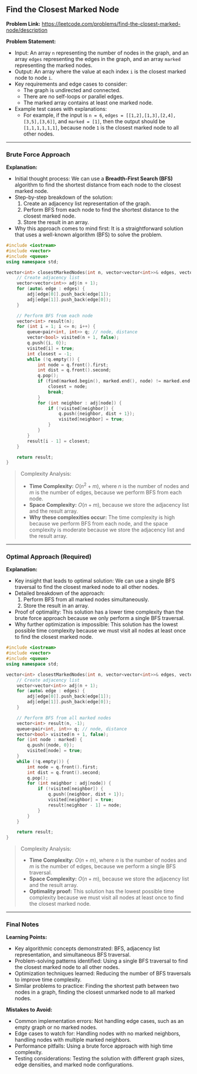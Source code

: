 ## Find the Closest Marked Node
**Problem Link:** https://leetcode.com/problems/find-the-closest-marked-node/description

**Problem Statement:**
- Input: An array `n` representing the number of nodes in the graph, and an array `edges` representing the edges in the graph, and an array `marked` representing the marked nodes.
- Output: An array where the value at each index `i` is the closest marked node to node `i`.
- Key requirements and edge cases to consider:
  - The graph is undirected and connected.
  - There are no self-loops or parallel edges.
  - The marked array contains at least one marked node.
- Example test cases with explanations:
  - For example, if the input is `n = 6`, `edges = [[1,2],[1,3],[2,4],[3,5],[3,6]]`, and `marked = [1]`, then the output should be `[1,1,1,1,1,1]`, because node `1` is the closest marked node to all other nodes.

---

### Brute Force Approach
**Explanation:**
- Initial thought process: We can use a **Breadth-First Search (BFS)** algorithm to find the shortest distance from each node to the closest marked node.
- Step-by-step breakdown of the solution:
  1. Create an adjacency list representation of the graph.
  2. Perform BFS from each node to find the shortest distance to the closest marked node.
  3. Store the result in an array.
- Why this approach comes to mind first: It is a straightforward solution that uses a well-known algorithm (BFS) to solve the problem.

```cpp
#include <iostream>
#include <vector>
#include <queue>
using namespace std;

vector<int> closestMarkedNodes(int n, vector<vector<int>>& edges, vector<int>& marked) {
    // Create adjacency list
    vector<vector<int>> adj(n + 1);
    for (auto& edge : edges) {
        adj[edge[0]].push_back(edge[1]);
        adj[edge[1]].push_back(edge[0]);
    }

    // Perform BFS from each node
    vector<int> result(n);
    for (int i = 1; i <= n; i++) {
        queue<pair<int, int>> q; // node, distance
        vector<bool> visited(n + 1, false);
        q.push({i, 0});
        visited[i] = true;
        int closest = -1;
        while (!q.empty()) {
            int node = q.front().first;
            int dist = q.front().second;
            q.pop();
            if (find(marked.begin(), marked.end(), node) != marked.end()) {
                closest = node;
                break;
            }
            for (int neighbor : adj[node]) {
                if (!visited[neighbor]) {
                    q.push({neighbor, dist + 1});
                    visited[neighbor] = true;
                }
            }
        }
        result[i - 1] = closest;
    }

    return result;
}
```

> Complexity Analysis:
> - **Time Complexity:** $O(n^2 + m)$, where $n$ is the number of nodes and $m$ is the number of edges, because we perform BFS from each node.
> - **Space Complexity:** $O(n + m)$, because we store the adjacency list and the result array.
> - **Why these complexities occur:** The time complexity is high because we perform BFS from each node, and the space complexity is moderate because we store the adjacency list and the result array.

---

### Optimal Approach (Required)
**Explanation:**
- Key insight that leads to optimal solution: We can use a single BFS traversal to find the closest marked node to all other nodes.
- Detailed breakdown of the approach:
  1. Perform BFS from all marked nodes simultaneously.
  2. Store the result in an array.
- Proof of optimality: This solution has a lower time complexity than the brute force approach because we only perform a single BFS traversal.
- Why further optimization is impossible: This solution has the lowest possible time complexity because we must visit all nodes at least once to find the closest marked node.

```cpp
#include <iostream>
#include <vector>
#include <queue>
using namespace std;

vector<int> closestMarkedNodes(int n, vector<vector<int>>& edges, vector<int>& marked) {
    // Create adjacency list
    vector<vector<int>> adj(n + 1);
    for (auto& edge : edges) {
        adj[edge[0]].push_back(edge[1]);
        adj[edge[1]].push_back(edge[0]);
    }

    // Perform BFS from all marked nodes
    vector<int> result(n, -1);
    queue<pair<int, int>> q; // node, distance
    vector<bool> visited(n + 1, false);
    for (int node : marked) {
        q.push({node, 0});
        visited[node] = true;
    }
    while (!q.empty()) {
        int node = q.front().first;
        int dist = q.front().second;
        q.pop();
        for (int neighbor : adj[node]) {
            if (!visited[neighbor]) {
                q.push({neighbor, dist + 1});
                visited[neighbor] = true;
                result[neighbor - 1] = node;
            }
        }
    }

    return result;
}
```

> Complexity Analysis:
> - **Time Complexity:** $O(n + m)$, where $n$ is the number of nodes and $m$ is the number of edges, because we perform a single BFS traversal.
> - **Space Complexity:** $O(n + m)$, because we store the adjacency list and the result array.
> - **Optimality proof:** This solution has the lowest possible time complexity because we must visit all nodes at least once to find the closest marked node.

---

### Final Notes

**Learning Points:**
- Key algorithmic concepts demonstrated: BFS, adjacency list representation, and simultaneous BFS traversal.
- Problem-solving patterns identified: Using a single BFS traversal to find the closest marked node to all other nodes.
- Optimization techniques learned: Reducing the number of BFS traversals to improve time complexity.
- Similar problems to practice: Finding the shortest path between two nodes in a graph, finding the closest unmarked node to all marked nodes.

**Mistakes to Avoid:**
- Common implementation errors: Not handling edge cases, such as an empty graph or no marked nodes.
- Edge cases to watch for: Handling nodes with no marked neighbors, handling nodes with multiple marked neighbors.
- Performance pitfalls: Using a brute force approach with high time complexity.
- Testing considerations: Testing the solution with different graph sizes, edge densities, and marked node configurations.